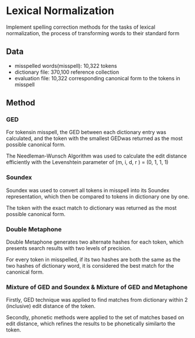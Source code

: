 # Lexical Normalization

Implement spelling correction methods for the tasks of lexical normalization, the process of transforming words to their standard form

## Data
- misspelled words(misspell): 10,322 tokens
- dictionary file: 370,100 reference  collection
- evaluation file: 10,322 corresponding canonical form to the tokens in misspell

## Method

### GED
For tokensin misspell, the GED between each dictionary entry was calculated, and the token with the smallest GEDwas returned as the most possible canonical form. 

The Needleman-Wunsch Algorithm was used to calculate the edit distance efficiently with the Levenshtein parameter of (m, i, d, r ) = (0, 1, 1, 1)

### Soundex
Soundex was used to convert all tokens in misspell into its Soundex representation, which then be compared to tokens in dictionary one by one.

The token with the exact match to  dictionary was returned as the most possible canonical form.

### Double Metaphone
Double Metaphone generates two alternate hashes for each token, which presents search results with two levels of precision. 

For every token in misspelled, if its two hashes are both the same as the two hashes of dictionary word, it is considered the best match for the canonical form. 

### Mixture of GED and Soundex & Mixture of GED and Metaphone
Firstly, GED technique was applied to find matches from dictionary within 2 (inclusive) edit distance of the token. 

Secondly, phonetic methods were applied to the set of matches based on edit distance, which refines the results to be phonetically similarto the token.
